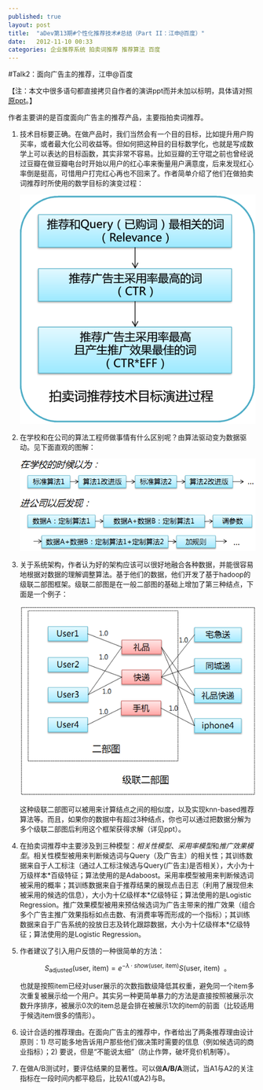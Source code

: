 ```yaml
---
published: true
layout: post
title:  "aDev第13期#个性化推荐技术#总结（Part II：江申@百度）"
date:   2012-11-10 00:33
categories: 企业推荐系统 拍卖词推荐 推荐算法 百度
---
```


#Talk2：面向广告主的推荐，江申@百度

【注：本文中很多语句都直接拷贝自作者的演讲ppt而并未加以标明，具体请对照[原ppt][jiangshen]。】

作者主要讲的是百度面向广告主的推荐产品，主要指拍卖词推荐。

 

1. 技术目标要正确。在做产品时，我们当然会有一个目的目标，比如提升用户购买率，或者最大化公司收益等。但如何把这种目的目标数学化，也就是写成数学上可以表达的目标函数，其实非常不容易。比如豆瓣的王守琨之前也曾经说过豆瓣在做豆瓣电台时开始以用户的红心率来衡量用户满意度，后来发现红心率倒是挺高，可惜用户打完红心再也不回来了。作者简单介绍了他们在做拍卖词推荐时所使用的数学目标的演变过程：

   ![流程图][flow] 


2. 在学校和在公司的算法工程师做事情有什么区别呢？由算法驱动变为数据驱动。见下面直观的图解：

   ![流程图][flow2] 


3. 关于系统架构，作者认为好的架构应该可以很好地融合各种数据，并能很容易地根据对数据的理解调整算法。基于他们的数据，他们开发了基于hadoop的级联二部图框架。级联二部图是在一般二部图的基础上增加了第三种结点，下面是一个例子：

   ![流程图][flow3] 

   这种级联二部图可以被用来计算结点之间的相似度，以及实现knn-based推荐算法等。而且，如果你的数据中有超过3种结点，你也可以通过把数据分解为多个级联二部图后利用这个框架获得求解（详见ppt）。


4. 在拍卖词推荐中主要涉及到三种模型：*相关性模型*、*采用率模型*和*推广效果模型*。相关性模型被用来判断候选词与Query（及广告主）的相关性；其训练数据来自于人工标注（通过人工标注候选与Query(广告主)是否相关），大小为十万级样本\*百级特征；算法使用的是Adaboost。采用率模型被用来判断候选词被采用的概率；其训练数据来自于推荐结果的展现点击日志（利用了展现但未被采用的候选的信息），大小为十亿级样本\*亿级特征；算法使用的是Logistic Regression。推广效果模型被用来预估候选词为广告主带来的推广效果（组合多个广告主推广效果指标如点击数、有消费率等而形成的一个指标）；其训练数据来自于广告系统的投放日志及转化跟踪数据，大小为十亿级样本*亿级特征；算法使用的是Logistic Regression。


5. 作者建议了引入用户反馈的一种很简单的方法：

   $$
   S_{\text{adjusted}}(\text{user, item}) = e^{-\lambda \cdot show(\text{user, item})} S(\text{user, item}) \ \ \text{。}
   $$

   也就是按照item已经对user展示的次数指数级降低其权重，避免同一个item多次重复被展示给一个用户。其实另一种更简单暴力的方法是直接按照被展示次数升序排序，被展示0次的item总是会排在被展示1次的item的前面（比较适用于候选item很多的情形）。
 

6. 设计合适的推荐理由。在面向广告主的推荐中，作者给出了两条推荐理由设计原则：1) 尽可能多地告诉用户那些他们做决策时需要的信息（例如候选词的商业指标）；2) 要说，但是“不能说太细”（防止作弊，破坏竞价机制等）。
 

7. 在做A/B测试时，要评估结果的显著性。可以做**A/B/A**测试，当A1与A2的关注指标在一段时间内都平稳后，比较A1(或A2)与B。


[jiangshen]: http://pan.baidu.com/s/1kTqprO7 "江申的slides"

[flow]: /images/jiangshen_flow.png "流程图"
[flow2]: /images/jiangshen_flow2.png "流程图2"
[flow3]: /images/jiangshen_flow3.png "流程图3"
